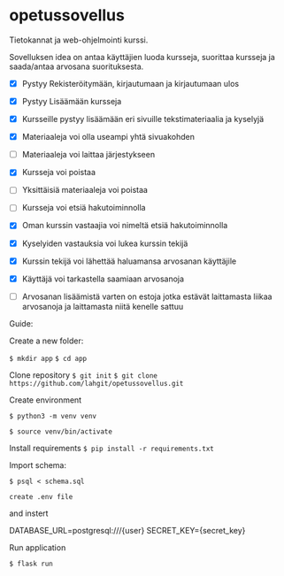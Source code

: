 # opetussovellus
Tietokannat ja web-ohjelmointi kurssi.


Sovelluksen idea on antaa käyttäjien luoda kursseja, suorittaa kursseja ja saada/antaa arvosana suorituksesta.

- [x] Pystyy Rekisteröitymään, kirjautumaan ja kirjautumaan ulos
- [x] Pystyy Lisäämään kursseja
- [x] Kursseille pystyy lisäämään eri sivuille tekstimateriaalia ja kyselyjä
- [x] Materiaaleja voi olla useampi yhtä sivuakohden
- [ ] Materiaaleja voi laittaa järjestykseen
- [x] Kursseja voi poistaa
- [ ] Yksittäisiä materiaaleja voi poistaa
- [ ] Kursseja voi etsiä hakutoiminnolla
- [x] Oman kurssin vastaajia voi nimeltä etsiä hakutoiminnolla
- [x] Kyselyiden vastauksia voi lukea kurssin tekijä
- [x] Kurssin tekijä voi lähettää haluamansa arvosanan käyttäjile
- [x] Käyttäjä voi tarkastella saamiaan arvosanoja
- [ ] Arvosanan lisäämistä varten on estoja jotka estävät laittamasta liikaa arvosanoja ja laittamasta niitä kenelle sattuu



Guide:

Create a new folder:

`$ mkdir app`
`$ cd app`

Clone repository
`$ git init`
`$ git clone https://github.com/lahgit/opetussovellus.git`

Create environment

`$ python3 -m venv venv`

`$ source venv/bin/activate`

Install requirements
`$ pip install -r requirements.txt`

Import schema:

`$ psql < schema.sql`

`create .env file`

and instert

DATABASE_URL=postgresql:///{user}
SECRET_KEY={secret_key}

Run application

`$ flask run`


